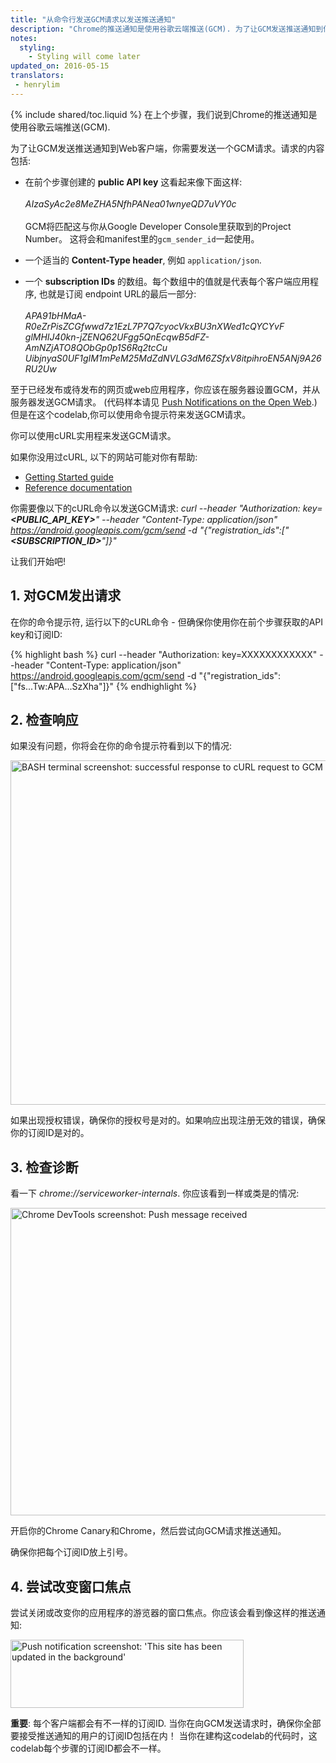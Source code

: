 ```yaml
---
title: "从命令行发送GCM请求以发送推送通知"
description: "Chrome的推送通知是使用谷歌云端推送(GCM). 为了让GCM发送推送通知到你的Web客户端, 你可以从命令行发送GCM请求"
notes:
  styling:
    - Styling will come later
updated_on: 2016-05-15
translators:
 - henrylim
---
```


{% include shared/toc.liquid %}
在上个步骤，我们说到Chrome的推送通知是使用谷歌云端推送(GCM).

为了让GCM发送推送通知到Web客户端，你需要发送一个GCM请求。请求的内容包括:

* 在前个步骤创建的 **public API key** 这看起来像下面这样:<br>
  <br>
  _AIzaSyAc2e8MeZHA5NfhPANea01wnyeQD7uVY0c_<br>
  <br>
  GCM将匹配这与你从Google Developer Console里获取到的Project Number。
  这将会和manifest里的`gcm_sender_id`一起使用。

* 一个适当的 **Content-Type header**, 例如 `application/json`.

* 一个 **subscription IDs** 的数组。每个数组中的值就是代表每个客户端应用程序,
  也就是订阅 endpoint URL的最后一部分:<br>
  <br>
  _APA91bHMaA-R0eZrPisZCGfwwd7z1EzL7P7Q7cyocVkxBU3nXWed1cQYCYvF
  glMHIJ40kn-jZENQ62UFgg5QnEcqwB5dFZ-AmNZjATO8QObGp0p1S6Rq2tcCu
  UibjnyaS0UF1gIM1mPeM25MdZdNVLG3dM6ZSfxV8itpihroEN5ANj9A26RU2Uw_

至于已经发布或待发布的网页或web应用程序，你应该在服务器设置GCM，并从服务器发送GCM请求。
(代码样本请见 [Push Notifications on the Open Web](/web/updates/2015/03/push-notifications-on-the-open-web).) 但是在这个codelab,你可以使用命令提示符来发送GCM请求。

你可以使用cURL实用程来发送GCM请求。

如果你没用过cURL, 以下的网站可能对你有帮助:

* [Getting Started guide](http://ethanmick.com/getting-started-with-curl)
* [Reference documentation](http://curl.haxx.se/docs/manpage.html)

你需要像以下的cURL命令以发送GCM请求:
_curl --header "Authorization: key=**&lt;PUBLIC\_API\_KEY&gt;**" --header "Content-Type: application/json" https://android.googleapis.com/gcm/send -d "{\"registration\_ids\":[\"**&lt;SUBSCRIPTION\_ID&gt;**\"]}"_

 让我们开始吧!

## 1. 对GCM发出请求

在你的命令提示符, 运行以下的cURL命令 - 但确保你使用你在前个步骤获取的API key和订阅ID:

{% highlight bash %}
curl --header "Authorization: key=XXXXXXXXXXXX" --header "Content-Type: application/json" https://android.googleapis.com/gcm/send -d "{\"registration_ids\":[\"fs...Tw:APA...SzXha\"]}"
{% endhighlight %}

## 2. 检查响应

如果没有问题，你将会在你的命令提示符看到以下的情况:

<img src="images/image16.png" width="890" height="551" alt="BASH terminal screenshot: successful response to cURL request to GCM to send a push message" />

如果出现授权错误，确保你的授权号是对的。如果响应出现注册无效的错误，确保你的订阅ID是对的。

## 3. 检查诊断

看一下 _chrome://serviceworker-internals_. 你应该看到一样或类是的情况:

<img src="images/image17.png" width="1547" height="492" alt="Chrome DevTools screenshot:  Push message received" />

开启你的Chrome Canary和Chrome，然后尝试向GCM请求推送通知。

确保你把每个订阅ID放上引号。

## 4. 尝试改变窗口焦点

尝试关闭或改变你的应用程序的游览器的窗口焦点。你应该会看到像这样的推送通知:

<img src="images/image18.png" width="373" height="109" alt="Push notification screenshot: 'This site has been updated in the background'" />

**重要**: 每个客户端都会有不一样的订阅ID. 当你在向GCM发送请求时，确保你全部要接受推送通知的用户的订阅ID包括在内！
 当你在建构这codelab的代码时，这codelab每个步骤的订阅ID都会不一样。
